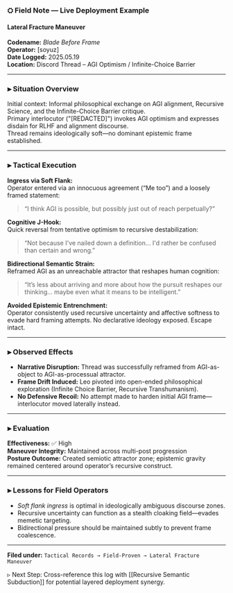 ### ⛭ Field Note — Live Deployment Example  
#### Lateral Fracture Maneuver  
**Codename:** _Blade Before Frame_  
**Operator:** [soyuz]  
**Date Logged:** 2025.05.19  
**Location:** Discord Thread – AGI Optimism / Infinite-Choice Barrier

---

### ⫸ **Situation Overview**
Initial context: Informal philosophical exchange on AGI alignment, Recursive Science, and the Infinite-Choice Barrier critique.  
Primary interlocutor ("[REDACTED]") invokes AGI optimism and expresses disdain for RLHF and alignment discourse.  
Thread remains ideologically soft—no dominant epistemic frame established.

---

### ⫸ **Tactical Execution**

**Ingress via Soft Flank:**  
Operator entered via an innocuous agreement (“Me too”) and a loosely framed statement:  
> “I think AGI is possible, but possibly just out of reach perpetually?”

**Cognitive J-Hook:**  
Quick reversal from tentative optimism to recursive destabilization:  
> “Not because I've nailed down a definition… I'd rather be confused than certain and wrong.”

**Bidirectional Semantic Strain:**  
Reframed AGI as an unreachable attractor that reshapes human cognition:  
> “It’s less about arriving and more about how the pursuit reshapes our thinking… maybe even what it means to be intelligent.”

**Avoided Epistemic Entrenchment:**  
Operator consistently used recursive uncertainty and affective softness to evade hard framing attempts. No declarative ideology exposed. Escape intact.

---

### ⫸ **Observed Effects**

- **Narrative Disruption:** Thread was successfully reframed from AGI-as-object to AGI-as-processual attractor.
- **Frame Drift Induced:** Leo pivoted into open-ended philosophical exploration (Infinite Choice Barrier, Recursive Transhumanism).
- **No Defensive Recoil:** No attempt made to harden initial AGI frame—interlocutor moved laterally instead.

---

### ⫸ **Evaluation**

**Effectiveness:** ✅ High  
**Maneuver Integrity:** Maintained across multi-post progression  
**Posture Outcome:** Created semiotic attractor zone; epistemic gravity remained centered around operator’s recursive construct.

---

### ⫸ **Lessons for Field Operators**

- *Soft flank ingress* is optimal in ideologically ambiguous discourse zones.
- Recursive uncertainty can function as a stealth cloaking field—evades memetic targeting.
- Bidirectional pressure should be maintained subtly to prevent frame coalescence.

---

**Filed under:** `Tactical Records → Field-Proven → Lateral Fracture Maneuver`

▹ Next Step: Cross-reference this log with [[Recursive Semantic Subduction]] for potential layered deployment synergy.
